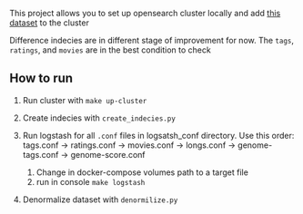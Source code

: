 This project allows you to set up opensearch cluster locally and 
add  [this dataset](https://grouplens.org/datasets/movielens/25m/) to the cluster

Difference indecies are in different stage of improvement for now. 
The `tags`, `ratings`, and `movies` are in the best condition to check

## How to run
1. Run cluster with `make up-cluster`

2. Create indecies with `create_indecies.py`

3. Run logstash for all `.conf` files in logsatsh_conf directory. Use this order: 
tags.conf -> ratings.conf -> movies.conf -> longs.conf -> genome-tags.conf -> 
genome-score.conf

   1. Change in docker-compose volumes path to a target file
   2. run in console ```make logstash``` 

4. Denormalize dataset with `denormilize.py`
